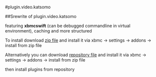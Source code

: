 #plugin.video.katsomo


##Srewrite of plugin.video.katsomo

featuring **xbmcswift** (can be debugged commandline in virtual environment), caching and more structured

To install download [zip file](https://github.com/pasiz/plugin.video.katsomo/archive/master.zip)
and install it via xbmc -> settings -> addons -> install from zip file

Alternatively you can download [repository file](https://github.com/pasiz/repository/tree/master/data/repository.fiplugins) 
and install it via xbmc -> settings -> addons -> install from zip file

then install plugins from repository
